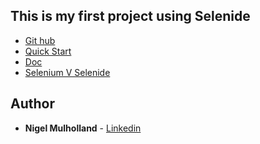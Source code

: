 ## This is my first project using Selenide
* [Git hub](https://github.com/selenide/selenide)
* [Quick Start](https://selenide.org/quick-start.html)
* [Doc](https://selenide.org/)
* [Selenium V Selenide](https://github.com/selenide/selenide/wiki/Selenide-vs-Selenium)


## Author
* **Nigel Mulholland** - [Linkedin](https://www.linkedin.com/in/nigel-mulholland/) 